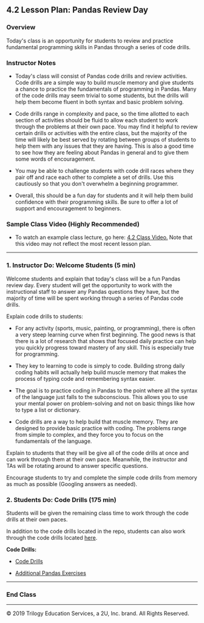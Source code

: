 ## 4.2 Lesson Plan: Pandas Review Day

### Overview

Today's class is an opportunity for students to review and practice fundamental programming skills in Pandas through a series of code drills.

### Instructor Notes

* Today's class will consist of Pandas code drills and review activities. Code drills are a simple way to build muscle memory and give students a chance to practice the fundamentals of programming in Pandas. Many of the code drills may seem trivial to some students, but the drills will help them become fluent in both syntax and basic problem solving.

* Code drills range in complexity and pace, so the time allotted to each section of activities should be fluid to allow each student to work through the problems at their own pace. You may find it helpful to review certain drills or activities with the entire class, but the majority of the time will likely be best served by rotating between groups of students to help them with any issues that they are having. This is also a good time to see how they are feeling about Pandas in general and to give them some words of encouragement.

* You may be able to challenge students with code drill races where they pair off and race each other to complete a set of drills. Use this cautiously so that you don't overwhelm a beginning programmer.

* Overall, this should be a fun day for students and it will help them build confidence with their programming skills. Be sure to offer a lot of support and encouragement to beginners.

### Sample Class Video (Highly Recommended)
* To watch an example class lecture, go here: [4.2 Class Video.](https://codingbootcamp.hosted.panopto.com/Panopto/Pages/Viewer.aspx?id=11bb2bf6-5fe1-44c4-9843-aaaa003fb3f4) Note that this video may not reflect the most recent lesson plan.

---

### 1. Instructor Do: Welcome Students (5 min)

Welcome students and explain that today's class will be a fun Pandas review day. Every student will get the opportunity to work with the instructional staff to answer any Pandas questions they have, but the majority of time will be spent working through a series of Pandas code drills.

Explain code drills to students:

* For any activity (sports, music, painting, or programming), there is often a very steep learning curve when first beginning. The good news is that there is a lot of research that shows that focused daily practice can help you quickly progress toward mastery of any skill. This is especially true for programming.

* They key to learning to code is simply to code. Building strong daily coding habits will actually help build muscle memory that makes the process of typing code and remembering syntax easier.

* The goal is to practice coding in Pandas to the point where all the syntax of the language just falls to the subconscious. This allows you to use your mental power on problem-solving and not on basic things like how to type a list or dictionary.

* Code drills are a way to help build that muscle memory. They are designed to provide basic practice with coding. The problems range from simple to complex, and they force you to focus on the fundamentals of the language.

Explain to students that they will be give all of the code drills at once and can work through them at their own pace. Meanwhile, the instructor and TAs will be rotating around to answer specific questions.

Encourage students to try and complete the simple code drills from memory as much as possible (Googling answers as needed).

### 2. Students Do: Code Drills (175 min)

Students will be given the remaining class time to work through the code drills at their own paces.

In addition to the code drills located in the repo, students can also work through the code drills located [here](https://github.com/guipsamora/pandas_exercises).

**Code Drills:**

* [Code Drills](Activities/)

* [Additional Pandas Exercises](https://github.com/guipsamora/pandas_exercises)

---

### End Class

---

© 2019 Trilogy Education Services, a 2U, Inc. brand. All Rights Reserved.
